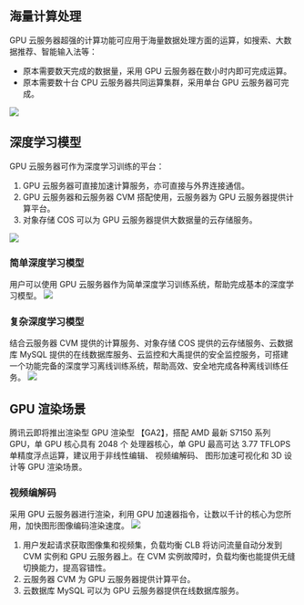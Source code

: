## 海量计算处理
GPU 云服务器超强的计算功能可应用于海量数据处理方面的运算，如搜索、大数据推荐、智能输入法等：
- 原本需要数天完成的数据量，采用 GPU 云服务器在数小时内即可完成运算。
- 原本需要数十台 CPU 云服务器共同运算集群，采用单台 GPU 云服务器可完成。

![](https://mc.qcloudimg.com/static/img/b7318584c771454d34041ff8f1c4fbb1/image.png)
## 深度学习模型
GPU 云服务器可作为深度学习训练的平台：
1.	GPU 云服务器可直接加速计算服务，亦可直接与外界连接通信。
2.	GPU 云服务器和云服务器 CVM 搭配使用，云服务器为 GPU 云服务器提供计算平台。
3. 对象存储 COS 可以为 GPU 云服务器提供大数据量的云存储服务。

![](https://mc.qcloudimg.com/static/img/8adde7aed6e85ccd082ca2b3d132c60c/image.png)
### 简单深度学习模型
用户可以使用 GPU 云服务器作为简单深度学习训练系统，帮助完成基本的深度学习模型。
![](https://mc.qcloudimg.com/static/img/621341ff952d6377e87c499985ea81d3/image.png)
### 复杂深度学习模型
结合云服务器 CVM 提供的计算服务、对象存储 COS 提供的云存储服务、云数据库 MySQL 提供的在线数据库服务、云监控和大禹提供的安全监控服务，可搭建一个功能完备的深度学习离线训练系统，帮助高效、安全地完成各种离线训练任务。
![](https://mc.qcloudimg.com/static/img/dfe9c205f88c60d1fad28b0d0f73029d/image.png)
## GPU 渲染场景
腾讯云即将推出渲染型 GPU 渲染型 【GA2】，搭配 AMD 最新 S7150 系列 GPU，单 GPU 核心具有 2048 个 处理器核心，单 GPU 最高可达 3.77 TFLOPS 单精度浮点运算，建议用于非线性编辑、 视频编解码、 图形加速可视化和 3D 设计等 GPU 渲染场景。
### 视频编解码
采用 GPU 云服务器进行渲染，利用 GPU 加速器指令，让数以千计的核心为您所用，加快图形图像编码渲染速度。
![](https://mc.qcloudimg.com/static/img/85c7a647958308860a0932964b5c0ae1/image.png)
1. 用户发起请求获取图像集和视频集，负载均衡 CLB 将访问流量自动分发到 CVM 实例和 GPU 云服务器上。在 CVM 实例故障时，负载均衡也能提供无缝切换能力，提高容错性。
2. 云服务器 CVM 为 GPU 云服务器提供计算平台。
3. 云数据库 MySQL 可以为 GPU 云服务器提供在线数据库服务。